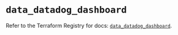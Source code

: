 # `data_datadog_dashboard`

Refer to the Terraform Registry for docs: [`data_datadog_dashboard`](https://registry.terraform.io/providers/datadog/datadog/3.48.1/docs/data-sources/dashboard).
